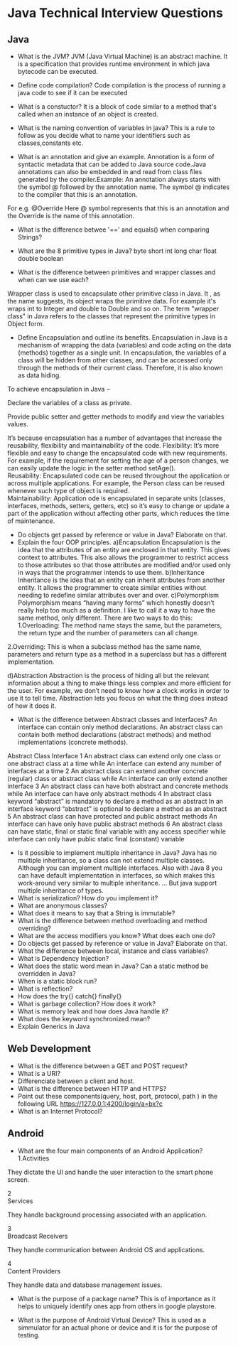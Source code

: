 # Java Technical Interview Questions
## Java
* What is the JVM?
JVM (Java Virtual Machine) is an abstract machine. It is a specification that provides runtime environment in which java bytecode can be executed.
* Define code compilation?
Code compilation is the process of running a java code to see if it can be executed
* What is a constuctor?
It is a block of code similar to a method that's called when an instance of an object is created. 

* What is the naming convention of variables in java?
This is a rule to follow as you decide what to name your identifiers  such as  classes,constants etc.

* What is an annotation and give an example.
Annotation is a form of syntactic metadata that can be added to Java source code.Java annotations can also be embedded in and read from class files generated by the compiler.Example:
An annotation always starts with the symbol @ followed by the annotation name. The symbol @ indicates to the compiler that this is an annotation.

For e.g. @Override
Here @ symbol represents that this is an annotation and the Override is the name of this annotation.

* What is the difference betwee '==' and equals() when comparing Strings?
* What are the 8 primitive types in Java?
byte
short
int
long
char
float
double
boolean

* What is the difference between primitives and wrapper classes and when can we use each?

Wrapper class is used to encapsulate other primitive class in Java. It , as the name suggests, its object wraps the primitive data. For example it's wraps int to Integer and double to Double and so on. The term "wrapper class" in Java refers to the classes that represent the primitive types in Object form.

* Define Encapsulation and outline its benefits.
Encapsulation in Java is a mechanism of wrapping the data (variables) and code acting on the data (methods) together as a single unit. In encapsulation, the variables of a class will be hidden from other classes, and can be accessed only through the methods of their current class. Therefore, it is also known as data hiding.

To achieve encapsulation in Java −

Declare the variables of a class as private.

Provide public setter and getter methods to modify and view the variables values.

It’s because encapsulation has a number of advantages that increase the reusability, flexibility and maintainability of the code.
Flexibility: It’s more flexible and easy to change the encapsulated code with new requirements. For example, if the requirement for setting the age of a person changes, we can easily update the logic in the setter method setAge().  
Reusability: Encapsulated code can be reused throughout the application or across multiple applications. For example, the Person class can be reused whenever such type of object is required.  
Maintainability: Application ode is encapsulated in separate units (classes, interfaces, methods, setters, getters, etc) so it’s easy to change or update a part of the application without affecting other parts, which reduces the time of maintenance.

* Do objects get passed by reference or value in Java? Elaborate on that.
* Explain the four OOP principles.
a)Encapsulation
Encapsulation is the idea that the attributes of an entity are enclosed in that entity. This gives context to attributes. This also allows the programmer to restrict access to those attributes so that those attributes are modified and/or used only in ways that the programmer intends to use them.
b)Inheritance
Inheritance is the idea that an entity can inherit attributes from another entity. It allows the programmer to create similar entities without needing to redefine similar attributes over and over.
c)Polymorphism
Polymorphism means “having many forms” which honestly doesn’t really help too much as a definition.  I like to call it a way to have the same method, only different. There are two ways to do this:
1.Overloading: The method name stays the same, but the parameters, the return type and the number of parameters can all change.

2.Overriding: This is when a subclass method has the same name, parameters and return type as a method in a superclass but has a different implementation.

d)Abstraction
Abstraction is the process of hiding all but the relevant information about a thing to make things less complex and more efficient for the user. For example, we don’t need to know how a clock works in order to use it to tell time. Abstraction lets you focus on what the thing does instead of how it does it.

* What is the difference between Abstract classes and Interfaces?
An interface can contain only method declarations.
An abstract class can contain both method declarations (abstract methods) and method implementations (concrete methods).


 Abstract Class	 Interface
1	 An abstract class can extend only one class or one abstract class at a time while	 An interface can extend any number of interfaces at a time
2	  An abstract class can extend another concrete (regular) class or abstract class	while An interface can only extend another interface
3	 An abstract class can have both abstract and concrete methods while An interface can have only abstract methods
4	 In abstract class keyword “abstract” is mandatory to declare a method as an abstract	 In an interface keyword “abstract” is optional to declare a method as an abstract
5	 An abstract class can have protected and public abstract methods	 An interface can have only have public abstract methods
6	 An abstract class can have static, final or static final variable with any access specifier while interface can only have public static final (constant) variable

* Is it possible to implement multiple inheritance in Java?
Java has no multiple inheritance, so a class can not extend multiple classes. Although you can implement multiple interfaces. Also with Java 8 you can have default implementation in interfaces, so which makes this work-around very similar to multiple inheritance. ... But java support multiple inheritance of types.
* What is serialization? How do you implement it?
* What are anonymous classes?
* What does it means to say that a String is immutable?
* What is the difference between method overloading and method overriding?
* What are the access modifiers you know? What does each one do?
* Do objects get passed by reference or value in Java? Elaborate on that.
* What the difference between local, instance and class variables?
* What is Dependency Injection?
* What does the static word mean in Java? Can a static method be overridden in Java?
* When is a static block run?
* What is reflection?
* How does the try{} catch{} finally{}
* What is garbage collection? How does it work?
* What is memory leak and how does Java handle it?
* What does the keyword synchronized mean?
* Explain Generics in Java


## Web Development
* What is the difference between a GET and POST request?
* What is a URI?
* Differenciate between a client and host.
* What is the difference between HTTP and HTTPS?
* Point out these components(query, host, port, protocol, path ) in the following URL https://127.0.0.1:4200/login/a=bx?c
* What is an Internet Protocol?
## Android
* What are the four main components of an Android Application?
1.Activities

They dictate the UI and handle the user interaction to the smart phone screen.

2	
Services

They handle background processing associated with an application.

3	
Broadcast Receivers

They handle communication between Android OS and applications.

4	
Content Providers

They handle data and database management issues.
* What is the purpose of a package name?
This is of importance as it helps to uniquely identify ones app from others in google playstore.


* What is the purpose of Android Virtual Device?
This is used as a simmulator for an actual phone or device and it is for the purpose of testing.
